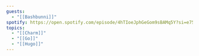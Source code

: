 ```yaml
---
guests:
  - "[[Bashbunni]]"
spotify: https://open.spotify.com/episode/4hTIoeJphGeGom9sBAMq5Y?si=e75723e749bc46c8
topics:
  - "[[Charm]]"
  - "[[Go]]"
  - "[[Hugo]]"
---
```

